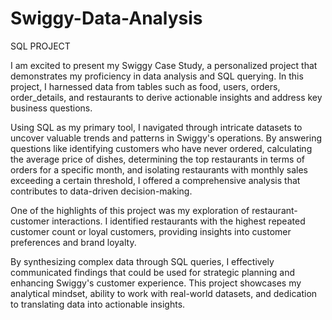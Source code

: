 # Swiggy-Data-Analysis
SQL PROJECT


I am excited to present my Swiggy Case Study, a personalized project that demonstrates my proficiency in data analysis and SQL querying. In this project, I harnessed data from tables such as food, users, orders, order_details, and restaurants to derive actionable insights and address key business questions.

Using SQL as my primary tool, I navigated through intricate datasets to uncover valuable trends and patterns in Swiggy's operations. By answering questions like identifying customers who have never ordered, calculating the average price of dishes, determining the top restaurants in terms of orders for a specific month, and isolating restaurants with monthly sales exceeding a certain threshold, I offered a comprehensive analysis that contributes to data-driven decision-making.

One of the highlights of this project was my exploration of restaurant-customer interactions. I identified restaurants with the highest repeated customer count or loyal customers, providing insights into customer preferences and brand loyalty.

By synthesizing complex data through SQL queries, I effectively communicated findings that could be used for strategic planning and enhancing Swiggy's customer experience. This project showcases my analytical mindset, ability to work with real-world datasets, and dedication to translating data into actionable insights.

